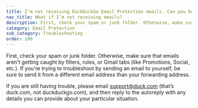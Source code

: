 ```yaml
---
title: I'm not receiving DuckDuckGo Email Protection emails. Can you help?
nav_title: What if I’m not receiving emails?
description: First, check your spam or junk folder. Otherwise, make sure that emails aren't getting caught by filters, rules, or Gmail tabs (like Promotions, Social, etc.).
category: Email Protection
sub_category: Troubleshooting
order: 100
---
```


First, check your spam or junk folder. Otherwise, make sure that emails aren't getting caught by filters, rules, or Gmail tabs (like Promotions, Social, etc.). If you're trying to troubleshoot by sending an email to yourself, be sure to send it from a different email address than your forwarding address.

If you are still having trouble, please email [support@duck.com](mailto:support@duck.com) (that’s duck.com, not duckduckgo.com), and then reply to the autoreply with any details you can provide about your particular situation.
